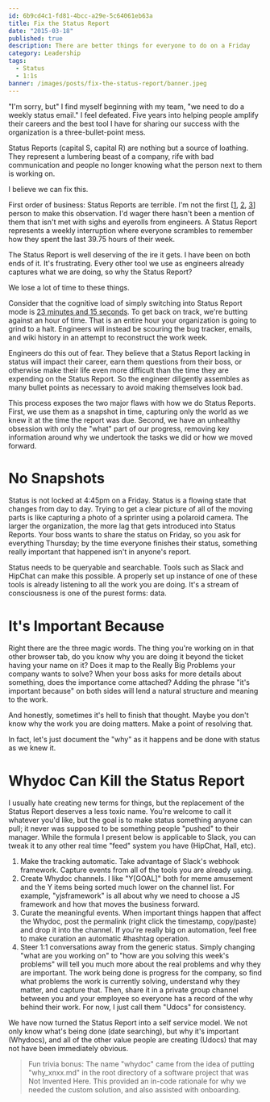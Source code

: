```yaml
---
id: 6b9cd4c1-fd81-4bcc-a29e-5c64061eb63a
title: Fix the Status Report
date: "2015-03-18"
published: true
description: There are better things for everyone to do on a Friday
category: Leadership
tags:
  - Status
  - 1:1s
banner: /images/posts/fix-the-status-report/banner.jpeg
---
```


"I'm sorry, but" I find myself beginning with my team, "we need to do a weekly status email." I feel defeated. Five years into helping people amplify their careers and the best tool I have for sharing our success with the organization is a three-bullet-point mess.

Status Reports (capital S, capital R) are nothing but a source of loathing. They represent a lumbering beast of a company, rife with bad communication and people no longer knowing what the person next to them is working on.

I believe we can fix this.

First order of business: Status Reports are terrible. I'm not the first [[1](https://marklewis3.typepad.com/blog/2014/07/status-reports-are-bullsht.html), [2](https://foredecker.wordpress.com/2011/03/05/status-reports-suck-and-everybody-hates-them/), [3](https://randsinrepose.com/archives/status-reports/)] person to make this observation. I'd wager there hasn't been a mention of them that isn't met with sighs and eyerolls from engineers. A Status Report represents a weekly interruption where everyone scrambles to remember how they spent the last 39.75 hours of their week.

The Status Report is well deserving of the ire it gets. I have been on both ends of it. It's frustrating. Every other tool we use as engineers already captures what we are doing, so why the Status Report?

We lose a lot of time to these things.

Consider that the cognitive load of simply switching into Status Report mode is [23 minutes and 15 seconds](https://www.fastcompany.com/944128/worker-interrupted-cost-task-switching). To get back on track, we're butting against an hour of time. That is an entire hour your organization is going to grind to a halt. Engineers will instead be scouring the bug tracker, emails, and wiki history in an attempt to reconstruct the work week.

Engineers do this out of fear. They believe that a Status Report lacking in status will impact their career, earn them questions from their boss, or otherwise make their life even more difficult than the time they are expending on the Status Report. So the engineer diligently assembles as many bullet points as necessary to avoid making themselves look bad.

This process exposes the two major flaws with how we do Status Reports. First, we use them as a snapshot in time, capturing only the world as we knew it at the time the report was due. Second, we have an unhealthy obsession with only the "what" part of our progress, removing key information around why we undertook the tasks we did or how we moved forward.

# No Snapshots

Status is not locked at 4:45pm on a Friday. Status is a flowing state that changes from day to day. Trying to get a clear picture of all of the moving parts is like capturing a photo of a sprinter using a polaroid camera. The larger the organization, the more lag that gets introduced into Status Reports. Your boss wants to share the status on Friday, so you ask for everything Thursday; by the time everyone finishes their status, something really important that happened isn't in anyone's report.

Status needs to be queryable and searchable. Tools such as Slack and HipChat can make this possible. A properly set up instance of one of these tools is already listening to all the work you are doing. It's a stream of consciousness is one of the purest forms: data.

# It's Important Because

Right there are the three magic words. The thing you're working on in that other browser tab, do you know why you are doing it beyond the ticket having your name on it? Does it map to the Really Big Problems your company wants to solve? When your boss asks for more details about something, does the importance come attached? Adding the phrase "it's important because" on both sides will lend a natural structure and meaning to the work.

And honestly, sometimes it's hell to finish that thought. Maybe you don't know why the work you are doing matters. Make a point of resolving that.

In fact, let's just document the "why" as it happens and be done with status as we knew it.

# Whydoc Can Kill the Status Report

I usually hate creating new terms for things, but the replacement of the Status Report deserves a less toxic name. You're welcome to call it whatever you'd like, but the goal is to make status something anyone can pull; it never was supposed to be something people "pushed" to their manager. While the formula I present below is applicable to Slack, you can tweak it to any other real time "feed" system you have (HipChat, Hall, etc).

1. Make the tracking automatic. Take advantage of Slack's webhook framework. Capture events from all of the tools you are already using.
2. Create Whydoc channels. I like "Y[GOAL]" both for meme amusement and the Y items being sorted much lower on the channel list. For example, "yjsframework" is all about why we need to choose a JS framework and how that moves the business forward.
3. Curate the meaningful events. When important things happen that affect the Whydoc, post the permalink (right click the timestamp, copy/paste) and drop it into the channel. If you're really big on automation, feel free to make curation an automatic #hashtag operation.
4. Steer 1:1 conversations away from the generic status. Simply changing "what are you working on" to "how are you solving this week's problems" will tell you much more about the real problems and why they are important. The work being done is progress for the company, so find what problems the work is currently solving, understand why they matter, and capture that. Then, share it in a private group channel between you and your employee so everyone has a record of the why behind their work. For now, I just call them "Udocs" for consistency.

We have now turned the Status Report into a self service model. We not only know what's being done (date searching), but why it's important (Whydocs), and all of the other value people are creating (Udocs) that may not have been immediately obvious.

> Fun trivia bonus: The name "whydoc" came from the idea of putting "why_xnxx.md" in the root directory of a software project that was Not Invented Here. This provided an in-code rationale for why we needed the custom solution, and also assisted with onboarding.
